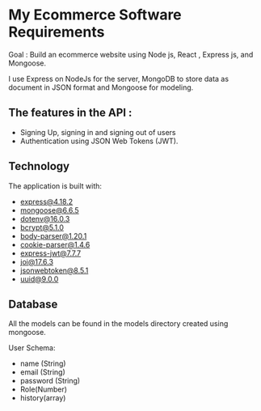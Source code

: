# My Ecommerce Software Requirements

Goal : Build an ecommerce website using Node js, React , Express js, and Mongoose.

I use Express on NodeJs for the server, MongoDB to store data as document in JSON format and Mongoose for modeling.

## The features in the API :

- Signing Up, signing in and signing out of users
- Authentication using JSON Web Tokens (JWT).

## Technology

The application is built with:

- express@4.18.2
- mongoose@6.6.5
- dotenv@16.0.3
- bcrypt@5.1.0
- body-parser@1.20.1
- cookie-parser@1.4.6
- express-jwt@7.7.7
- joi@17.6.3
- jsonwebtoken@8.5.1
- uuid@9.0.0

## Database

All the models can be found in the models directory created using mongoose.

User Schema:

- name (String)
- email (String)
- password (String)
- Role(Number)
- history(array)
